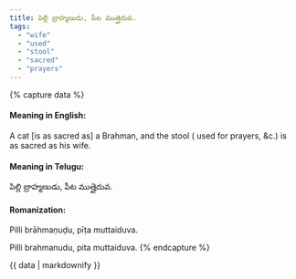 ```yaml
---
title: పిల్లి బ్రాహ్మణుడు, పీట ముత్తైదువ.
tags:
  - "wife"
  - "used"
  - "stool"
  - "sacred"
  - "prayers"
---
```


{% capture data %}
#### Meaning in English:
A cat [is as sacred as] a Brahman, and the stool ( used for prayers, &c.) is as sacred as his wife.

#### Meaning in Telugu:
పిల్లి బ్రాహ్మణుడు, పీట ముత్తైదువ.

#### Romanization:
Pilli brāhmaṇuḍu, pīṭa muttaiduva.

Pilli brahmanudu, pita muttaiduva.
{% endcapture %}

{{ data | markdownify }}

